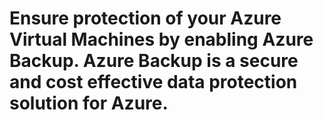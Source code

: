 # Ensure protection of your Azure Virtual Machines by enabling Azure Backup. Azure Backup is a secure and cost effective data protection solution for Azure.
